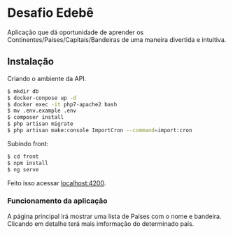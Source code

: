 # Desafio Edebê

Aplicação que dá oportunidade de aprender os Continentes/Países/Capitais/Bandeiras de uma maneira divertida e intuitiva.

## Instalação

Criando o ambiente da API.

``` bash
$ mkdir db
$ docker-conpose up -d
$ docker exec -it php7-apache2 bash
$ mv .env.example .env
$ composer install
$ php artisan migrate
$ php artisan make:console ImportCron --command=import:cron
```
Subindo front:

``` bash
$ cd front
$ npm install
$ ng serve
```

Feito isso acessar [localhost:4200](http://localhost:4200).

### Funcionamento da aplicação

A página principal irá mostrar uma lista de Países com o nome e bandeira. Clicando em detalhe terá mais imformação do determinado país.

